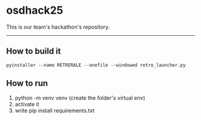 # osdhack25
This is our team's hackathon's repository.


---
## How to build it
```
pyinstaller --name RETRERALE --onefile --windowed retro_launcher.py
```
## How to run
1. python -m venv venv (create the folder's virtual env)
2. activate it
3. write pip install requirements.txt
